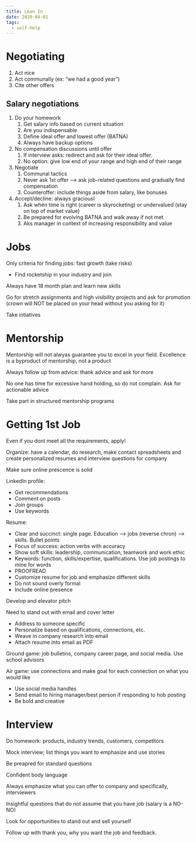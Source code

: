 ```yaml
---
title: Lean In
date: 2020-04-01
tags:
  - self-help
---
```

# **Negotiating**

1. Act nice
2. Act communally (ex: “we had a good year”)
3. Cite other offers

## Salary negotiations

1. Do your homework
   1. Get salary info based on current situation
   2. Are you indispensable
   3. Define ideal offer and lowest offer (BATNA)
   4. Always have backup options
2. No compensation discussions until offer
   1. If interview asks: redirect and ask for their ideal offer.
   2. No option: give low end of your range and high end of their range
3. Negotiate
   1. Communal tactics
   2. Never ask 1st offer —> ask job-related questions and gradually find compensation
   3. Counteroffer: include things aside from salary, like bonuses
4. Accept/decline: always graciousl
   1. Ask when time is right (career is skyrocketing) or undervalued (stay on top of market value)
   2. Be prepared for evolving BATNA and walk away if not met
   3. Aks manager in context of increasing responsibility and value

# **Jobs**

Only criteria for finding jobs: fast growth (take risks)

* Find rocketship in your industry and join

Always have 18 month plan and learn new skills

Go for stretch assignments and high visibility projects and ask for promotion (crown will NOT be placed on your head without you asking for it)

Take intiatives

# **Mentorship**

Mentorship will not alwyas guarantee you to excel in your field. Excellence is a byproduct of mentorship, not a product

Always follow up from advice: thank advice and ask for more

No one has time for excessive hand holding, so do not complain. Ask for actionable advice

Take part in structured mentorship programs

# **Getting 1st Job**

Even if you dont meet all the requirements, apply!

Organize: have a calendar, do research, make contact spreadsheets and create personalized resumes and interview questions for company

Make sure online prescence is solid

LinkedIn profile:

* Get recommendations
* Comment on posts
* Join groups
* Use keywords

Resume:

* Clear and succinct: single page. Education —> jobs (reverse chron) —> skills. Bullet points
* Focus of success: action verbs with accuracy
* Show soft skills: leadership, communication, teamwork and work ethic
* Keywords: function, skills/expertise, qualifications. Use job postings to mine for words
* PROOFREAD
* Customize resume for job and emphasize different skills
* Do not sound overly formal
* Include online presence

Develop and elevator pitch

Need to stand out with email and cover letter

* Address to someone specific
* Personalize based on qualifications, connections, etc.
* Weave in company research into email
* Attach resume into email as PDF

Ground game: job bulletins, company career page, and social media. Use school advisors

Air game: use connections and make goal for each connection on what you would like

* Use social media handles
* Send email to hiring manager/best person if responding to hob posting
* Be bold and creative

# **Interview**

Do homework: products, industry trends, customers, competitors

Mock interview; list things you want to emphasize and use stories

Be preapred for standard questions

Confident body language

Always emphasize what you can offer to company and specifically, interviewers

Insightful questions that do not assume that you have job (salary is a NO-NO)

Look for opportunities to stand out and sell yourself

Follow up with thank you, why you want the job and feedback.
